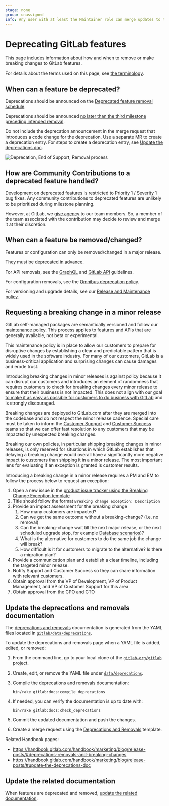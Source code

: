 ```yaml
---
stage: none
group: unassigned
info: Any user with at least the Maintainer role can merge updates to this content. For details, see https://docs.gitlab.com/ee/development/development_processes.html#development-guidelines-review.
---
```


# Deprecating GitLab features

This page includes information about how and when to remove or make breaking changes
to GitLab features.

For details about the terms used on this page, see [the terminology](../../update/terminology.md).

## When can a feature be deprecated?

Deprecations should be announced on the [Deprecated feature removal schedule](../../update/deprecations.md).

Deprecations should be announced [no later than the third milestone preceding intended removal](https://handbook.gitlab.com/handbook/product/gitlab-the-product/#process-for-deprecating-and-removing-a-feature).

Do not include the deprecation announcement in the merge request that introduces a code change for the deprecation.
Use a separate MR to create a deprecation entry. For steps to create a deprecation entry, see
[Update the deprecations doc](https://handbook.gitlab.com/handbook/marketing/blog/release-posts/#update-the-deprecations-doc).

![Deprecation, End of Support, Removal process](img/deprecation_removal_process_v15_1.png)

## How are Community Contributions to a deprecated feature handled?

Development on deprecated features is restricted to Priority 1 / Severity 1 bug fixes. Any community contributions to deprecated features are unlikely to be prioritized during milestone planning.

However, at GitLab, we [give agency](https://handbook.gitlab.com/handbook/values/#give-agency) to our team members. So, a member of the team associated with the contribution may decide to review and merge it at their discretion.

## When can a feature be removed/changed?

Features or configuration can only be removed/changed in a major release.

They must be [deprecated in advance](https://handbook.gitlab.com/handbook/marketing/blog/release-posts/#update-the-deprecations-doc).

For API removals, see the [GraphQL](../../api/graphql/index.md#deprecation-and-removal-process) and [GitLab API](../documentation/restful_api_styleguide.md#deprecations) guidelines.

For configuration removals, see the [Omnibus deprecation policy](../../administration/package_information/deprecation_policy.md).

For versioning and upgrade details, see our [Release and Maintenance policy](../../policy/maintenance.md).

## Requesting a breaking change in a minor release

GitLab self-managed packages are semantically versioned and follow our [maintenance policy](../../policy/maintenance.md). This process applies to features and APIs that are generally available, not beta or experimental.

This maintenance policy is in place to allow our customers to prepare for disruptive changes by establishing a clear and predictable pattern that is widely used in the software industry. For many of our customers, GitLab is a business-critical application and surprising changes can cause damages and erode trust.

Introducing breaking changes in minor releases is against policy because it can disrupt our customers and introduces an element of randomness that requires customers to check for breaking changes every minor release to ensure that their business is not impacted. This does not align with our goal [to make it as easy as possible for customers to do business with GitLab](https://handbook.gitlab.com/handbook/company/yearlies/) and is strongly discouraged.

Breaking changes are deployed to GitLab.com after they are merged into the codebase and do not respect the minor release cadence. Special care must be taken to inform the [Customer Support](https://handbook.gitlab.com/handbook/support/) and [Customer Success](https://handbook.gitlab.com/handbook/customer-success/) teams so that we can offer fast resolution to any customers that may be impacted by unexpected breaking changes.

Breaking our own policies, in particular shipping breaking changes in minor releases, is only reserved for situations in which GitLab establishes that delaying a breaking change would overall have a significantly more negative impact to customers than shipping it in a minor release. The most important lens for evaluating if an exception is granted is customer results.

Introducing a breaking change in a minor release requires a PM and EM to follow the process below to request an exception:

1. Open a new issue in the [product issue tracker using the Breaking Change Exception template](https://gitlab.com/gitlab-com/Product/-/issues/new?issuable_template=Breaking-Change-Exception)
1. Title should follow the format `Breaking change exception: Description`
1. Provide an impact assessment for the breaking change
   1. How many customers are impacted?
   1. Can we get the same outcome without a breaking-change? (i.e. no removal)
   1. Can the breaking-change wait till the next major release, or the next scheduled upgrade stop, for example [Database scenarios](../database/required_stops.md))?
   1. What is the alternative for customers to do the same job the change will break?
   1. How difficult is it for customers to migrate to the alternative? Is there a migration plan?
1. Provide a communication plan and establish a clear timeline, including the targeted minor release.
1. Notify Support and Customer Success so they can share information with relevant customers.
1. Obtain approval from the VP of Development, VP of Product Management, and VP of Customer Support for this area
1. Obtain approval from the CPO and CTO

## Update the deprecations and removals documentation

The [deprecations and removals](../../update/deprecations.md)
documentation is generated from the YAML files located in
[`gitlab/data/deprecations`](https://gitlab.com/gitlab-org/gitlab/-/tree/master/data/deprecations).

To update the deprecations and removals page when a YAML file is added,
edited, or removed:

1. From the command line, go to your local clone of the [`gitlab-org/gitlab`](https://gitlab.com/gitlab-org/gitlab) project.
1. Create, edit, or remove the YAML file under [`data/deprecations`](https://gitlab.com/gitlab-org/gitlab/-/tree/master/data/deprecations).
1. Compile the deprecations and removals documentation:

   ```shell
   bin/rake gitlab:docs:compile_deprecations
   ```

1. If needed, you can verify the documentation is up to date with:

   ```shell
   bin/rake gitlab:docs:check_deprecations
   ```

1. Commit the updated documentation and push the changes.
1. Create a merge request using the [Deprecations and Removals](https://gitlab.com/gitlab-org/gitlab/-/blob/master/.gitlab/merge_request_templates/Deprecations.md)
   template.

Related Handbook pages:

- <https://handbook.gitlab.com/handbook/marketing/blog/release-posts/#deprecations-removals-and-breaking-changes>
- <https://handbook.gitlab.com/handbook/marketing/blog/release-posts/#update-the-deprecations-doc>

## Update the related documentation

When features are deprecated and removed, [update the related documentation](../documentation/styleguide/deprecations_and_removals.md).
